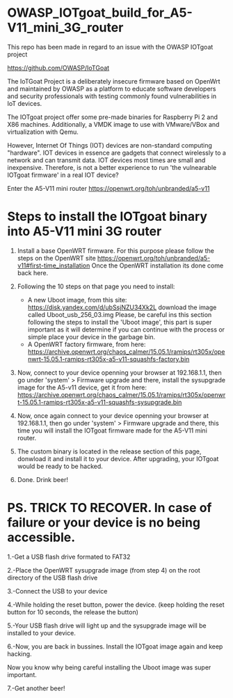 # OWASP_IOTgoat_build_for_A5-V11_mini_3G_router





This repo has been made in regard to an issue with the OWASP IOTgoat project

https://github.com/OWASP/IoTGoat

The IoTGoat Project is a deliberately insecure firmware based on OpenWrt and maintained by OWASP as a platform to educate software developers and security professionals with testing commonly found vulnerabilities in IoT devices.

The IOTgoat project offer some pre-made binaries for Raspberry Pi 2 and X86 machines. Additionally, a VMDK image to use with VMware/VBox and virtualization with Qemu.

However, Internet Of Things (IOT) devices are non-standard computing "hardware". 
IOT devices in essence are gadgets that connect wirelessly to a network and can transmit data. IOT devices most times are small and inexpensive.
Therefore, is not a better experience to run 'the vulnearable IOTgoat firmware' in a real IOT device?

Enter the A5-V11 mini router 
https://openwrt.org/toh/unbranded/a5-v11






# Steps to install the IOTgoat binary into A5-V11 mini 3G router

1. Install a base OpenWRT firmware. For this purpose please follow the steps on the OpenWRT site https://openwrt.org/toh/unbranded/a5-v11#first-time_installation
   Once the OpenWRT installation its done come back here.
   
2. Following the 10 steps on that page you need to install:
   
   - A new Uboot image, from this site:
     https://disk.yandex.com/d/ubSsjNZU34Xk2L  download the image called Uboot_usb_256_03.img
     Please, be careful ins this section following the steps to install the 'Uboot image', this part is super important as it will determine if you can continue with the process or simple place your device in the garbage bin.
   - A OpenWRT factory firmware, from here:
     https://archive.openwrt.org/chaos_calmer/15.05.1/ramips/rt305x/openwrt-15.05.1-ramips-rt305x-a5-v11-squashfs-factory.bin

4. Now, connect to your device openning your browser at 192.168.1.1, then go under 'system' > Firmware upgrade and there, install the sysupgrade image for the A5-v11 device, get it from here:
   https://archive.openwrt.org/chaos_calmer/15.05.1/ramips/rt305x/openwrt-15.05.1-ramips-rt305x-a5-v11-squashfs-sysupgrade.bin
   
5. Now, once again connect to your device openning your browser at 192.168.1.1, then go under 'system' > Firmware upgrade and there, this time  you will install the IOTgoat firmware made for the A5-V11 mini router.

6. The custom binary is located in the release section of this page, donwload it and install it to your device. After upgrading, your IOTgoat would be ready to be hacked.

7.  Done. Drink beer!
          





# PS. TRICK TO RECOVER. In case of failure or your device is no being accessible.




1.-Get a USB flash drive formated to FAT32

2.-Place the OpenWRT sysupgrade image (from step 4) on the root directory of the USB flash drive

3.-Connect the USB to your device

4.-While holding the reset button, power the device. (keep holding the reset button for 10 seconds, the release the button)
   
5.-Your USB flash drive will light up and the sysupgrade image will be installed to your device.
   
6.-Now, you are back in bussines. Install the IOTgoat image again and keep hacking.
 
Now you know why being careful installing the Uboot image was super important.

7.-Get another beer!








